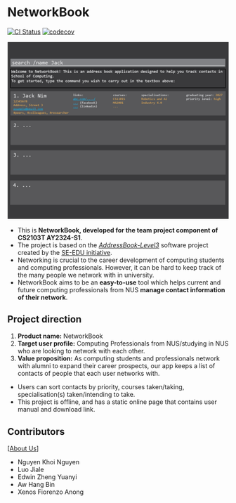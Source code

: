 # NetworkBook

[![CI Status](https://github.com/ay2324s1-cs2103t-t08-2/tp/workflows/Java%20CI/badge.svg)](https://github.com/AY2324S1-CS2103T-T08-2/tp/actions)
[![codecov](https://codecov.io/gh/AY2324S1-CS2103T-T08-2/tp/graph/badge.svg?token=EJ0Y5D4SRQ)](https://codecov.io/gh/AY2324S1-CS2103T-T08-2/tp)

![Ui](docs/images/Ui.png)

- This is **NetworkBook, developed for the team project component of CS2103T AY2324-S1**.
- The project is based on the [_AddressBook-Level3_](https://se-education.org/addressbook-level3) software project created by the [SE-EDU initiative](https://se-education.org).
- Networking is crucial to the career development of computing students and computing professionals. However, it can be hard to keep track of the many people we network with in university.
- NetworkBook aims to be an **easy-to-use** tool which helps current and future computing professionals from NUS **manage contact information of their network**.

## Project direction

1. **Product name:** NetworkBook
2. **Target user profile:** Computing Professionals from NUS/studying in NUS who are looking to network with each other.
3. **Value proposition:** As computing students and professionals network with alumni to expand their career prospects, our app keeps a list of contacts of people that each user networks with.

- Users can sort contacts by priority, courses taken/taking, specialisation(s) taken/intending to take.
- This project is offline, and has a static online page that contains user manual and download link.

## Contributors

[[About Us](docs/AboutUs.md)]

- Nguyen Khoi Nguyen
- Luo Jiale
- Edwin Zheng Yuanyi
- Aw Hang Bin
- Xenos Fiorenzo Anong
